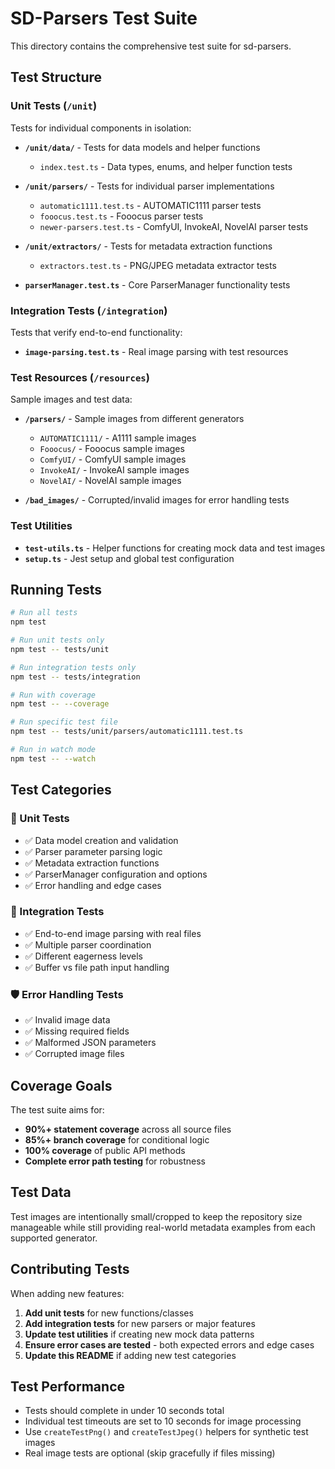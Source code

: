 # SD-Parsers Test Suite

This directory contains the comprehensive test suite for sd-parsers.

## Test Structure

### Unit Tests (`/unit`)
Tests for individual components in isolation:

- **`/unit/data/`** - Tests for data models and helper functions
  - `index.test.ts` - Data types, enums, and helper function tests

- **`/unit/parsers/`** - Tests for individual parser implementations  
  - `automatic1111.test.ts` - AUTOMATIC1111 parser tests
  - `fooocus.test.ts` - Fooocus parser tests
  - `newer-parsers.test.ts` - ComfyUI, InvokeAI, NovelAI parser tests

- **`/unit/extractors/`** - Tests for metadata extraction functions
  - `extractors.test.ts` - PNG/JPEG metadata extractor tests

- **`parserManager.test.ts`** - Core ParserManager functionality tests

### Integration Tests (`/integration`)
Tests that verify end-to-end functionality:

- **`image-parsing.test.ts`** - Real image parsing with test resources

### Test Resources (`/resources`)
Sample images and test data:

- **`/parsers/`** - Sample images from different generators
  - `AUTOMATIC1111/` - A1111 sample images
  - `Fooocus/` - Fooocus sample images  
  - `ComfyUI/` - ComfyUI sample images
  - `InvokeAI/` - InvokeAI sample images
  - `NovelAI/` - NovelAI sample images

- **`/bad_images/`** - Corrupted/invalid images for error handling tests

### Test Utilities
- **`test-utils.ts`** - Helper functions for creating mock data and test images
- **`setup.ts`** - Jest setup and global test configuration

## Running Tests

```bash
# Run all tests
npm test

# Run unit tests only  
npm test -- tests/unit

# Run integration tests only
npm test -- tests/integration

# Run with coverage
npm test -- --coverage

# Run specific test file
npm test -- tests/unit/parsers/automatic1111.test.ts

# Run in watch mode
npm test -- --watch
```

## Test Categories

### 🧪 Unit Tests
- ✅ Data model creation and validation
- ✅ Parser parameter parsing logic  
- ✅ Metadata extraction functions
- ✅ ParserManager configuration and options
- ✅ Error handling and edge cases

### 🔗 Integration Tests  
- ✅ End-to-end image parsing with real files
- ✅ Multiple parser coordination
- ✅ Different eagerness levels
- ✅ Buffer vs file path input handling

### 🛡️ Error Handling Tests
- ✅ Invalid image data
- ✅ Missing required fields
- ✅ Malformed JSON parameters
- ✅ Corrupted image files

## Coverage Goals

The test suite aims for:
- **90%+ statement coverage** across all source files
- **85%+ branch coverage** for conditional logic
- **100% coverage** of public API methods
- **Complete error path testing** for robustness

## Test Data

Test images are intentionally small/cropped to keep the repository size manageable while still providing real-world metadata examples from each supported generator.

## Contributing Tests

When adding new features:

1. **Add unit tests** for new functions/classes
2. **Add integration tests** for new parsers or major features  
3. **Update test utilities** if creating new mock data patterns
4. **Ensure error cases are tested** - both expected errors and edge cases
5. **Update this README** if adding new test categories

## Test Performance

- Tests should complete in under 10 seconds total
- Individual test timeouts are set to 10 seconds for image processing
- Use `createTestPng()` and `createTestJpeg()` helpers for synthetic test images
- Real image tests are optional (skip gracefully if files missing)
